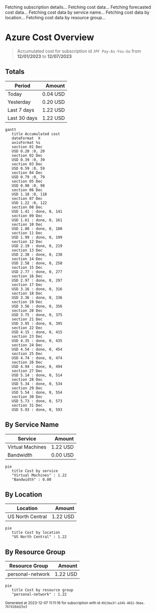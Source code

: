 Fetching subscription details...
Fetching cost data...
Fetching forecasted cost data...
Fetching cost data by service name...
Fetching cost data by location...
Fetching cost data by resource group...
# Azure Cost Overview

> Accumulated cost for subscription id `JPF Pay-As-You-Go` from **12/01/2023** to **12/07/2023**

## Totals

|Period|Amount|
|---|---:|
|Today|0.04 USD|
|Yesterday|0.20 USD|
|Last 7 days|1.22 USD|
|Last 30 days|1.22 USD|

```mermaid
gantt
   title Accumulated cost
   dateFormat  X
   axisFormat %s
   section 01 Dec
   USD 0.20 :0, 20
   section 02 Dec
   USD 0.39 :0, 39
   section 03 Dec
   USD 0.59 :0, 59
   section 04 Dec
   USD 0.79 :0, 79
   section 05 Dec
   USD 0.98 :0, 98
   section 06 Dec
   USD 1.18 :0, 118
   section 07 Dec
   USD 1.22 :0, 122
   section 08 Dec
   USD 1.41 : done, 0, 141
   section 09 Dec
   USD 1.61 : done, 0, 161
   section 10 Dec
   USD 1.80 : done, 0, 180
   section 11 Dec
   USD 1.99 : done, 0, 199
   section 12 Dec
   USD 2.19 : done, 0, 219
   section 13 Dec
   USD 2.38 : done, 0, 238
   section 14 Dec
   USD 2.58 : done, 0, 258
   section 15 Dec
   USD 2.77 : done, 0, 277
   section 16 Dec
   USD 2.97 : done, 0, 297
   section 17 Dec
   USD 3.16 : done, 0, 316
   section 18 Dec
   USD 3.36 : done, 0, 336
   section 19 Dec
   USD 3.56 : done, 0, 356
   section 20 Dec
   USD 3.75 : done, 0, 375
   section 21 Dec
   USD 3.95 : done, 0, 395
   section 22 Dec
   USD 4.15 : done, 0, 415
   section 23 Dec
   USD 4.35 : done, 0, 435
   section 24 Dec
   USD 4.54 : done, 0, 454
   section 25 Dec
   USD 4.74 : done, 0, 474
   section 26 Dec
   USD 4.94 : done, 0, 494
   section 27 Dec
   USD 5.14 : done, 0, 514
   section 28 Dec
   USD 5.34 : done, 0, 534
   section 29 Dec
   USD 5.54 : done, 0, 554
   section 30 Dec
   USD 5.73 : done, 0, 573
   section 31 Dec
   USD 5.93 : done, 0, 593
```

## By Service Name

|Service|Amount|
|---|---:|
|Virtual Machines|1.22 USD|
|Bandwidth|0.00 USD|

```mermaid
pie
   title Cost by service
   "Virtual Machines" : 1.22
   "Bandwidth" : 0.00
```

## By Location

|Location|Amount|
|---|---:|
|US North Central|1.22 USD|

```mermaid
pie
   title Cost by location
   "US North Central" : 1.22
```

## By Resource Group

|Resource Group|Amount|
|---|---:|
|personal-network|1.22 USD|

```mermaid
pie
   title Cost by resource group
   "personal-network" : 1.22
```

<sup>Generated at 2023-12-07 11:11:16 for subscription with id `4913be3f-a345-4652-9bba-767418dd25e3`</sup>

